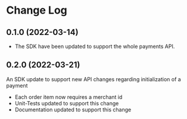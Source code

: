 # Change Log

## 0.1.0 (2022-03-14)

- The SDK have been updated to support the whole payments API.

## 0.2.0 (2022-03-21)

An SDK update to support new API changes regarding initialization of a payment

- Each order item now requires a merchant id
- Unit-Tests updated to support this change
- Documentation updated to support this change
